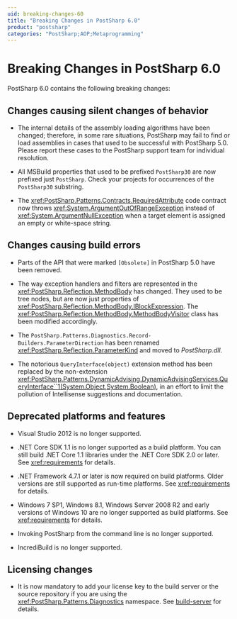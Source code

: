 ```yaml
---
uid: breaking-changes-60
title: "Breaking Changes in PostSharp 6.0"
product: "postsharp"
categories: "PostSharp;AOP;Metaprogramming"
---
```

# Breaking Changes in PostSharp 6.0

PostSharp 6.0 contains the following breaking changes:


## Changes causing silent changes of behavior

* The internal details of the assembly loading algorithms have been changed; therefore, in some rare situations, PostSharp may fail to find or load assemblies in cases that used to be successful with PostSharp 5.0. Please report these cases to the PostSharp support team for individual resolution.

* All MSBuild properties that used to be prefixed `PostSharp30` are now prefixed just `PostSharp`. Check your projects for occurrences of the `PostSharp30` substring. 

* The <xref:PostSharp.Patterns.Contracts.RequiredAttribute> code contract now throws <xref:System.ArgumentOutOfRangeException> instead of <xref:System.ArgumentNullException> when a target element is assigned an empty or white-space string. 


## Changes causing build errors

* Parts of the API that were marked `[Obsolete]` in PostSharp 5.0 have been removed. 

* The way exception handlers and filters are represented in the <xref:PostSharp.Reflection.MethodBody> has changed. They used to be tree nodes, but are now just properties of <xref:PostSharp.Reflection.MethodBody.IBlockExpression>. The <xref:PostSharp.Reflection.MethodBody.MethodBodyVisitor> class has been modified accordingly. 

* The `Post­Sharp.​Patterns.​Diagnostics.​Record­Builders.ParameterDirection` has been renamed <xref:PostSharp.Reflection.ParameterKind> and moved to *PostSharp.dll*. 

* The notorious `QueryInterface(object)` extension method has been replaced by the non-extension <xref:PostSharp.Patterns.DynamicAdvising.DynamicAdvisingServices.QueryInterface``1(System.Object,System.Boolean)>, in an effort to limit the pollution of Intellisense suggestions and documentation. 


## Deprecated platforms and features

* Visual Studio 2012 is no longer supported.

* .NET Core SDK 1.1 is no longer supported as a build platform. You can still build .NET Core 1.1 libraries under the .NET Core SDK 2.0 or later. See <xref:requirements> for details. 

* .NET Framework 4.7.1 or later is now required on build platforms. Older versions are still supported as run-time platforms. See <xref:requirements> for details. 

* Windows 7 SP1, Windows 8.1, Windows Server 2008 R2 and early versions of Windows 10 are no longer supported as build platforms. See <xref:requirements> for details. 

* Invoking PostSharp from the command line is no longer supported.

* IncrediBuild is no longer supported.


## Licensing changes

* It is now mandatory to add your license key to the build server or the source repository if you are using the <xref:PostSharp.Patterns.Diagnostics> namespace. See [build-server](xref:logging-license) for details. 

